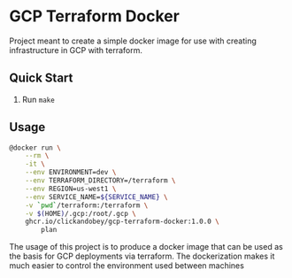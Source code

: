 # GCP Terraform Docker

Project meant to create a simple docker image for use with creating infrastructure in GCP with terraform.

## Quick Start

1. Run `make`

## Usage

```bash
@docker run \
    --rm \
    -it \
    --env ENVIRONMENT=dev \
    --env TERRAFORM_DIRECTORY=/terraform \
    --env REGION=us-west1 \
    --env SERVICE_NAME=${SERVICE_NAME} \
    -v `pwd`/terraform:/terraform \
    -v $(HOME)/.gcp:/root/.gcp \
    ghcr.io/clickandobey/gcp-terraform-docker:1.0.0 \
        plan
```

The usage of this project is to produce a docker image that can be used as the basis for GCP deployments via terraform.
The dockerization makes it much easier to control the environment used between machines
